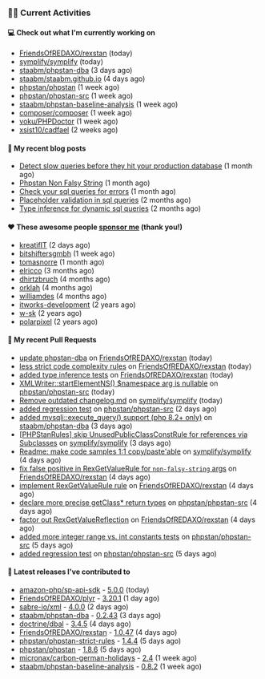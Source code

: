 ### 👨‍💻 Current Activities


#### 💻 Check out what I'm currently working on

- [FriendsOfREDAXO/rexstan](https://github.com/FriendsOfREDAXO/rexstan) (today)
- [symplify/symplify](https://github.com/symplify/symplify) (today)
- [staabm/phpstan-dba](https://github.com/staabm/phpstan-dba) (3 days ago)
- [staabm/staabm.github.io](https://github.com/staabm/staabm.github.io) (4 days ago)
- [phpstan/phpstan](https://github.com/phpstan/phpstan) (1 week ago)
- [phpstan/phpstan-src](https://github.com/phpstan/phpstan-src) (1 week ago)
- [staabm/phpstan-baseline-analysis](https://github.com/staabm/phpstan-baseline-analysis) (1 week ago)
- [composer/composer](https://github.com/composer/composer) (1 week ago)
- [voku/PHPDoctor](https://github.com/voku/PHPDoctor) (1 week ago)
- [xsist10/cadfael](https://github.com/xsist10/cadfael) (2 weeks ago)


#### 📜 My recent blog posts

- [Detect slow queries before they hit your production database](https://staabm.github.io/2022/08/16/phpstan-dba-query-plan-analysis.html) (1 month ago)
- [Phpstan Non Falsy String](https://staabm.github.io/2022/08/11/phpstan-non-falsy-string.html) (1 month ago)
- [Check your sql queries for errors](https://staabm.github.io/2022/08/05/phpstan-dba-syntax-error-detection.html) (1 month ago)
- [Placeholder validation in sql queries](https://staabm.github.io/2022/07/30/phpstan-dba-placeholder-validation.html) (2 months ago)
- [Type inference for dynamic sql queries](https://staabm.github.io/2022/07/23/phpstan-dba-inference-placeholder.html) (2 months ago)


#### ❤️ These awesome people [sponsor me](https://github.com/sponsors/staabm) (thank you!)

- [kreatifIT](https://github.com/kreatifIT) (2 days ago)
- [bitshiftersgmbh](https://github.com/bitshiftersgmbh) (1 week ago)
- [tomasnorre](https://github.com/tomasnorre) (1 month ago)
- [elricco](https://github.com/elricco) (3 months ago)
- [dhirtzbruch](https://github.com/dhirtzbruch) (4 months ago)
- [orklah](https://github.com/orklah) (4 months ago)
- [williamdes](https://github.com/williamdes) (4 months ago)
- [itworks-development](https://github.com/itworks-development) (2 years ago)
- [w-sk](https://github.com/w-sk) (2 years ago)
- [polarpixel](https://github.com/polarpixel) (2 years ago)


#### 🔨 My recent Pull Requests

- [update phpstan-dba](https://github.com/FriendsOfREDAXO/rexstan/pull/146) on [FriendsOfREDAXO/rexstan](https://github.com/FriendsOfREDAXO/rexstan) (today)
- [less strict code complexity rules](https://github.com/FriendsOfREDAXO/rexstan/pull/145) on [FriendsOfREDAXO/rexstan](https://github.com/FriendsOfREDAXO/rexstan) (today)
- [added type inference tests](https://github.com/FriendsOfREDAXO/rexstan/pull/144) on [FriendsOfREDAXO/rexstan](https://github.com/FriendsOfREDAXO/rexstan) (today)
- [XMLWriter::startElementNS() $namespace arg is nullable](https://github.com/phpstan/phpstan-src/pull/1772) on [phpstan/phpstan-src](https://github.com/phpstan/phpstan-src) (today)
- [Remove outdated changelog.md](https://github.com/symplify/symplify/pull/4416) on [symplify/symplify](https://github.com/symplify/symplify) (today)
- [added regression test](https://github.com/phpstan/phpstan-src/pull/1762) on [phpstan/phpstan-src](https://github.com/phpstan/phpstan-src) (2 days ago)
- [added mysqli::execute_query() support (php 8.2&#43; only)](https://github.com/staabm/phpstan-dba/pull/430) on [staabm/phpstan-dba](https://github.com/staabm/phpstan-dba) (3 days ago)
- [[PHPStanRules] skip UnusedPublicClassConstRule for references via Subclasses](https://github.com/symplify/symplify/pull/4413) on [symplify/symplify](https://github.com/symplify/symplify) (3 days ago)
- [Readme: make code samples 1:1 copy/paste&#39;able](https://github.com/symplify/symplify/pull/4410) on [symplify/symplify](https://github.com/symplify/symplify) (4 days ago)
- [fix false positive in RexGetValueRule for `non-falsy-string` args](https://github.com/FriendsOfREDAXO/rexstan/pull/140) on [FriendsOfREDAXO/rexstan](https://github.com/FriendsOfREDAXO/rexstan) (4 days ago)
- [implement RexGetValueRule rule](https://github.com/FriendsOfREDAXO/rexstan/pull/138) on [FriendsOfREDAXO/rexstan](https://github.com/FriendsOfREDAXO/rexstan) (4 days ago)
- [declare more precise getClass* return types](https://github.com/phpstan/phpstan-src/pull/1754) on [phpstan/phpstan-src](https://github.com/phpstan/phpstan-src) (4 days ago)
- [factor out RexGetValueReflection](https://github.com/FriendsOfREDAXO/rexstan/pull/137) on [FriendsOfREDAXO/rexstan](https://github.com/FriendsOfREDAXO/rexstan) (4 days ago)
- [added more integer range vs. int constants tests](https://github.com/phpstan/phpstan-src/pull/1750) on [phpstan/phpstan-src](https://github.com/phpstan/phpstan-src) (5 days ago)
- [added regression test](https://github.com/phpstan/phpstan-src/pull/1749) on [phpstan/phpstan-src](https://github.com/phpstan/phpstan-src) (5 days ago)


#### 🔭 Latest releases I've contributed to

- [amazon-php/sp-api-sdk](https://github.com/amazon-php/sp-api-sdk) - [5.0.0](https://github.com/amazon-php/sp-api-sdk/releases/tag/5.0.0) (today)
- [FriendsOfREDAXO/plyr](https://github.com/FriendsOfREDAXO/plyr) - [3.20.1](https://github.com/FriendsOfREDAXO/plyr/releases/tag/3.20.1) (1 day ago)
- [sabre-io/xml](https://github.com/sabre-io/xml) - [4.0.0](https://github.com/sabre-io/xml/releases/tag/4.0.0) (2 days ago)
- [staabm/phpstan-dba](https://github.com/staabm/phpstan-dba) - [0.2.43](https://github.com/staabm/phpstan-dba/releases/tag/0.2.43) (3 days ago)
- [doctrine/dbal](https://github.com/doctrine/dbal) - [3.4.5](https://github.com/doctrine/dbal/releases/tag/3.4.5) (4 days ago)
- [FriendsOfREDAXO/rexstan](https://github.com/FriendsOfREDAXO/rexstan) - [1.0.47](https://github.com/FriendsOfREDAXO/rexstan/releases/tag/1.0.47) (4 days ago)
- [phpstan/phpstan-strict-rules](https://github.com/phpstan/phpstan-strict-rules) - [1.4.4](https://github.com/phpstan/phpstan-strict-rules/releases/tag/1.4.4) (5 days ago)
- [phpstan/phpstan](https://github.com/phpstan/phpstan) - [1.8.6](https://github.com/phpstan/phpstan/releases/tag/1.8.6) (5 days ago)
- [micronax/carbon-german-holidays](https://github.com/micronax/carbon-german-holidays) - [2.4](https://github.com/micronax/carbon-german-holidays/releases/tag/2.4) (1 week ago)
- [staabm/phpstan-baseline-analysis](https://github.com/staabm/phpstan-baseline-analysis) - [0.8.2](https://github.com/staabm/phpstan-baseline-analysis/releases/tag/0.8.2) (1 week ago)
